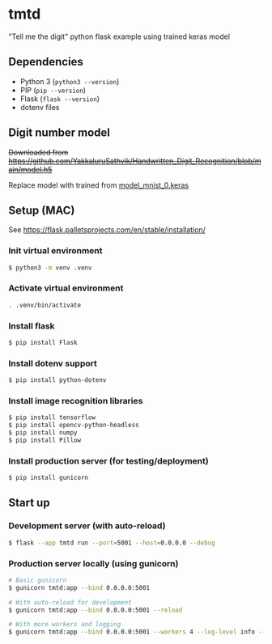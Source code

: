 # tmtd

"Tell me the digit" python flask example using trained keras model

## Dependencies

- Python 3 (`python3 --version`)
- PIP (`pip --version`)
- Flask (`flask --version`)
- dotenv files

## Digit number model

~~Downloaded from https://github.com/YakkaluruSathvik/Handwritten_Digit_Recognition/blob/main/model.h5~~

Replace model with trained from [model_mnist_0.keras](https://huggingface.co/wisetown/cnn-digit-recognizer/tree/main)

## Setup (MAC)

See https://flask.palletsprojects.com/en/stable/installation/

### Init virtual environment

```bash
$ python3 -m venv .venv
```

### Activate virtual environment

```bash
. .venv/bin/activate
```

### Install flask

```bash
$ pip install Flask
```

### Install dotenv support

```bash
$ pip install python-dotenv
```

### Install image recognition libraries

```bash
$ pip install tensorflow
$ pip install opencv-python-headless
$ pip install numpy
$ pip install Pillow
```

### Install production server (for testing/deployment)

```bash
$ pip install gunicorn
```

## Start up

### Development server (with auto-reload)

```bash
$ flask --app tmtd run --port=5001 --host=0.0.0.0 --debug
```

### Production server locally (using gunicorn)

```bash
# Basic gunicorn
$ gunicorn tmtd:app --bind 0.0.0.0:5001

# With auto-reload for development
$ gunicorn tmtd:app --bind 0.0.0.0:5001 --reload

# With more workers and logging
$ gunicorn tmtd:app --bind 0.0.0.0:5001 --workers 4 --log-level info --reload
```
